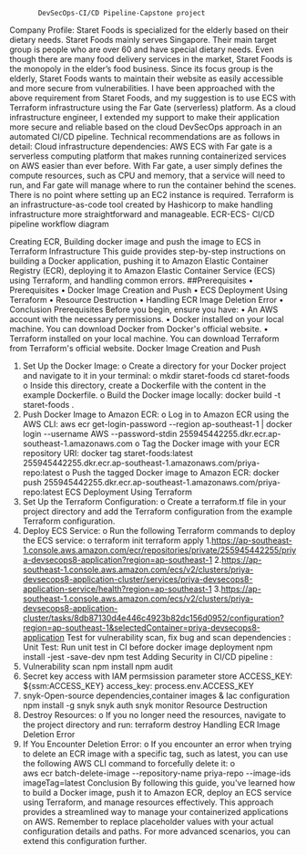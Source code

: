            DevSecOps-CI/CD Pipeline-Capstone project
Company Profile:
Staret Foods is specialized for the elderly based on their dietary needs. Staret Foods mainly serves Singapore. Their main target group is people who are over 60 and have special dietary needs. Even though there are many food delivery services in the market, Staret Foods is the monopoly in the elder’s food business. Since its focus group is the elderly, Staret Foods wants to maintain their website as easily accessible and more secure from vulnerabilities. I have been approached with the above requirement from Staret Foods, and my suggestion is to use ECS with Terraform infrastructure using the Far Gate (serverless) platform. As a cloud infrastructure engineer, I extended my support to make their application more secure and reliable based on the cloud DevSecOps approach in an automated CI/CD pipeline. Technical recommendations are as follows in detail:
Cloud infrastructure dependencies:
AWS ECS with Far gate is a serverless computing platform that makes running containerized services on AWS easier than ever before. With Far gate, a user simply defines the compute resources, such as CPU and memory, that a service will need to run, and Far gate will manage where to run the container behind the scenes. There is no point where setting up an EC2 instance is required. Terraform is an infrastructure-as-code tool created by Hashicorp to make handling infrastructure more straightforward and manageable.
                      ECR-ECS- CI/CD pipeline workflow diagram
 
Creating ECR, Building docker image and push the image to ECS in Terraform Infrastructure
This guide provides step-by-step instructions on building a Docker application, pushing it to Amazon Elastic Container Registry (ECR), deploying it to Amazon Elastic Container Service (ECS) using Terraform, and handling common errors.
##Prerequisites
•	Prerequisites
•	Docker Image Creation and Push
•	ECS Deployment Using Terraform
•	Resource Destruction
•	Handling ECR Image Deletion Error
•	Conclusion
Prerequisites
Before you begin, ensure you have:
•	An AWS account with the necessary permissions.
•	Docker installed on your local machine. You can download Docker from Docker's official website.
•	Terraform installed on your local machine. You can download Terraform from Terraform's official website.
Docker Image Creation and Push
1.	Set Up the Docker Image:
o	Create a directory for your Docker project and navigate to it in your terminal:
o	mkdir staret-foods
cd staret-foods
o	Inside this directory, create a Dockerfile with the content in the example Dockerfile.
o	Build the Docker image locally:
docker build -t staret-foods .
2.	Push Docker Image to Amazon ECR:
o	Log in to Amazon ECR using the AWS CLI:
aws ecr get-login-password --region ap-southeast-1 | docker login --username AWS --password-stdin 255945442255.dkr.ecr.ap-southeast-1.amazonaws.com
o	Tag the Docker image with your ECR repository URI:
docker tag staret-foods:latest 255945442255.dkr.ecr.ap-southeast-1.amazonaws.com/priya-repo:latest
o	Push the tagged Docker image to Amazon ECR:
docker push 255945442255.dkr.ecr.ap-southeast-1.amazonaws.com/priya-repo:latest
ECS Deployment Using Terraform
1.	Set Up the Terraform Configuration:
o	Create a terraform.tf file in your project directory and add the Terraform configuration from the example Terraform configuration.
2.	Deploy ECS Service:
o	Run the following Terraform commands to deploy the ECS service:
o	terraform init
terraform apply
1.https://ap-southeast-1.console.aws.amazon.com/ecr/repositories/private/255945442255/priya-devsecops8-application?region=ap-southeast-1
2.https://ap-southeast-1.console.aws.amazon.com/ecs/v2/clusters/priya-devsecops8-application-cluster/services/priya-devsecops8-application-service/health?region=ap-southeast-1
3.https://ap-southeast-1.console.aws.amazon.com/ecs/v2/clusters/priya-devsecops8-application-cluster/tasks/8db87130d4e446c4923b82dc156d0952/configuration?region=ap-southeast-1&selectedContainer=priya-devsecops8-application
Test for vulnerability scan, fix bug and scan dependencies :
Unit Test: Run unit test in CI before docker image deployment npm install -jest -save-dev npm test
Adding Security in CI/CD pipeline :
1.	Vulnerability scan npm install npm audit
2.	Secret key access with IAM permsission parameter store ACCESS_KEY: ${ssm:ACCESS_KEY} access_key: process.env.ACCESS_KEY
3.	snyk-Open-source dependencies,container images & Iac configuration npm install -g snyk snyk auth snyk monitor
Resource Destruction
1.	Destroy Resources:
o	If you no longer need the resources, navigate to the project directory and run:
terraform destroy
Handling ECR Image Deletion Error
1.	If You Encounter Deletion Error:
o	If you encounter an error when trying to delete an ECR image with a specific tag, such as latest, you can use the following AWS CLI command to forcefully delete it:
o	
aws ecr batch-delete-image --repository-name priya-repo --image-ids imageTag=latest
Conclusion
By following this guide, you've learned how to build a Docker image, push it to Amazon ECR, deploy an ECS service using Terraform, and manage resources effectively. This approach provides a streamlined way to manage your containerized applications on AWS.
Remember to replace placeholder values with your actual configuration details and paths. For more advanced scenarios, you can extend this configuration further.


